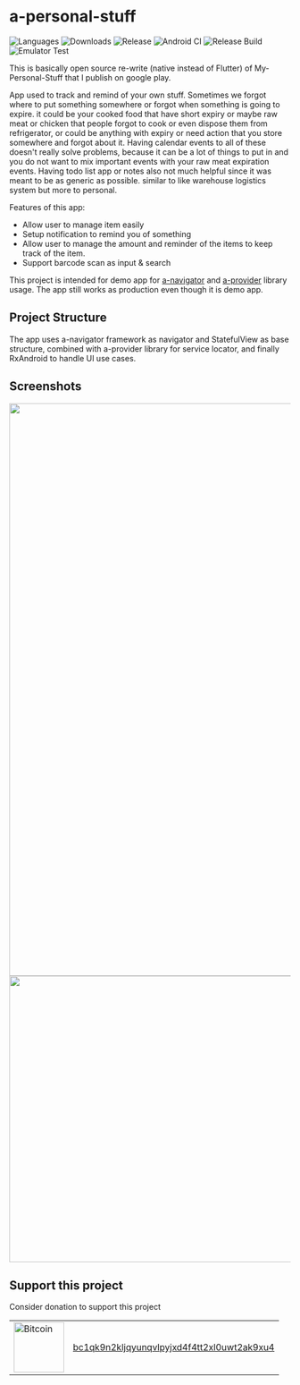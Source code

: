 # a-personal-stuff

![Languages](https://img.shields.io/github/languages/top/rh-id/a-personal-stuff)
![Downloads](https://img.shields.io/github/downloads/rh-id/a-personal-stuff/total)
![Release](https://img.shields.io/github/v/release/rh-id/a-personal-stuff)
![Android CI](https://github.com/rh-id/a-personal-stuff/actions/workflows/gradlew-build.yml/badge.svg)
![Release Build](https://github.com/rh-id/a-personal-stuff/actions/workflows/android-release.yml/badge.svg)
![Emulator Test](https://github.com/rh-id/a-personal-stuff/actions/workflows/android-emulator-test.yml/badge.svg)

This is basically open source re-write (native instead of Flutter) of My-Personal-Stuff that I publish on google play.

App used to track and remind of your own stuff.
Sometimes we forgot where to put something somewhere or forgot when something is going to expire.
it could be your cooked food that have short expiry or maybe raw meat or chicken that people forgot to cook or even dispose them from refrigerator, or could be anything with expiry or need action that you store somewhere and forgot about it.
Having calendar events to all of these doesn't really solve problems, because it can be a lot of things to put in and you do not want to mix important events with your raw meat expiration events.
Having todo list app or notes also not much helpful since it was meant to be as generic as possible.
  similar to like warehouse logistics system but more to personal.

Features of this app:
* Allow user to manage item easily
* Setup notification to remind you of something
* Allow user to manage the amount and reminder of the items to keep track of the item.
* Support barcode scan as input & search

This project is intended for demo app for [a-navigator](https://github.com/rh-id/a-navigator) and [a-provider](https://github.com/rh-id/a-provider) library usage.
The app still works as production even though it is demo app.

## Project Structure

The app uses a-navigator framework as navigator and StatefulView as base structure,
combined with a-provider library for service locator,
and finally RxAndroid to handle UI use cases.

## Screenshots
<img src="https://github.com/rh-id/a-personal-stuff/blob/master/fastlane/metadata/android/en-US/images/featureGraphic.png" width="1024"/>

<img src="https://github.com/rh-id/a-personal-stuff/blob/master/fastlane/metadata/android/en-US/images/phoneScreenshots/1.png" height="512"/>

## Support this project
Consider donation to support this project
<table>
  <tr>
    <td><a href="bitcoin:bc1qk9n2kljqyunqvlpyjxd4f4tt2xl0uwt2ak9xu4"><img src="https://img.shields.io/badge/Bitcoin-000000?style=for-the-badge&logo=bitcoin&logoColor=white&link=bitcoin://bc1qk9n2kljqyunqvlpyjxd4f4tt2xl0uwt2ak9xu4" alt="Bitcoin" width="90px"></a></td>
    <td><a href="https://www.blockchain.com/btc/address/bc1qk9n2kljqyunqvlpyjxd4f4tt2xl0uwt2ak9xu4">bc1qk9n2kljqyunqvlpyjxd4f4tt2xl0uwt2ak9xu4</a></td>
  </tr>
</table>
